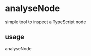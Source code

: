 

# analyseNode
simple tool to inspect a TypeScript node

## usage
analyseNode <path-to-tsconfig> <node-name>